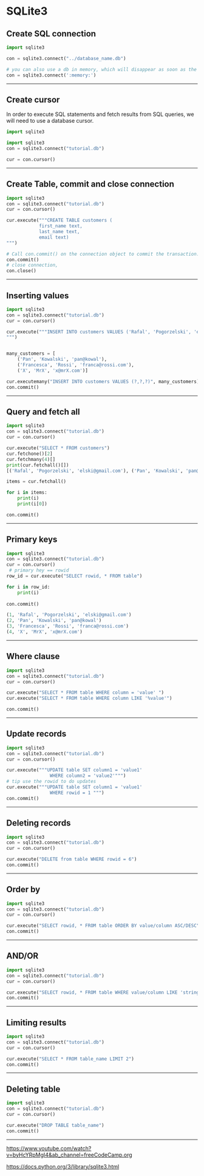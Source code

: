 # SQLite3

## Create SQL connection
```python
import sqlite3

con = sqlite3.connect("../database_name.db")

# you can also use a db in memory, which will disappear as soon as the programs ends.
con = sqlite3.connect(':memory:')
```
___
## Create cursor
In order to execute SQL statements and fetch results from SQL queries, we will need to use a database cursor.
```python
import sqlite3

import sqlite3
con = sqlite3.connect("tutorial.db")

cur = con.cursor()
```
___
## Create Table, commit and close connection
```python
import sqlite3
con = sqlite3.connect("tutorial.db")
cur = con.cursor()

cur.execute("""CREATE TABLE customers (
            first_name text,
            last_name text,
            email text)
""")

# Call con.commit() on the connection object to commit the transaction:
con.commit()
# close connection,
con.close()
```
___
## Inserting values
```python
import sqlite3
con = sqlite3.connect("tutorial.db")
cur = con.cursor()

cur.execute("""INSERT INTO customers VALUES ('Rafal', 'Pogorzelski', 'elski@gmail.com')
""")


many_customers = [
    ('Pan', 'Kowalski', 'pan@kowal'),
    ('Francesca', 'Rossi', 'franca@rossi.com'),
    ('X', 'MrX', 'x@mrX.com')]

cur.executemany("INSERT INTO customers VALUES (?,?,?)", many_customers) # ? is a placeholder so first_name, last_name, email is (?,?,?)
con.commit()
```
___
## Query and fetch all
```python
import sqlite3
con = sqlite3.connect("tutorial.db")
cur = con.cursor()

cur.execute("SELECT * FROM customers")
cur.fetchone()[2]
cur.fetchmany(4)[]
print(cur.fetchall()[])
[('Rafal', 'Pogorzelski', 'elski@gmail.com'), ('Pan', 'Kowalski', 'pan@kowal'), ('Francesca', 'Rossi', 'franca@rossi.com'), ('X', 'MrX', 'x@mrX.com')]

items = cur.fetchall()

for i in items:
    print(i)
    print(i[0])

con.commit()
````
___
## Primary keys 
```python
import sqlite3
con = sqlite3.connect("tutorial.db")
cur = con.cursor()
 # primary hey == rowid
row_id = cur.execute("SELECT rowid, * FROM table")

for i in row_id:
    print(i)
    
con.commit()

(1, 'Rafal', 'Pogorzelski', 'elski@gmail.com')
(2, 'Pan', 'Kowalski', 'pan@kowal')
(3, 'Francesca', 'Rossi', 'franca@rossi.com')
(4, 'X', 'MrX', 'x@mrX.com')
```
___
## Where clause
```python
import sqlite3
con = sqlite3.connect("tutorial.db")
cur = con.cursor()

cur.execute("SELECT * FROM table WHERE column = 'value' ")
cur.execute("SELECT * FROM table WHERE column LIKE '%value'")

con.commit()
```
___
## Update records
```python
import sqlite3
con = sqlite3.connect("tutorial.db")
cur = con.cursor()

cur.execute("""UPDATE table SET column1 = 'value1'
                WHERE column2 = 'value2'""")
# tip use the rowid to do updates
cur.execute("""UPDATE table SET column1 = 'value1'
                WHERE rowid = 1 """)
con.commit()
```
___
## Deleting records
```python
import sqlite3
con = sqlite3.connect("tutorial.db")
cur = con.cursor()

cur.execute("DELETE from table WHERE rowid = 6")
con.commit()
```
___
## Order by
```python
import sqlite3
con = sqlite3.connect("tutorial.db")
cur = con.cursor()

cur.execute("SELECT rowid, * FROM table ORDER BY value/column ASC/DESC")
con.commit()
```
___
## AND/OR
```python
import sqlite3
con = sqlite3.connect("tutorial.db")
cur = con.cursor()

cur.execute("SELECT rowid, * FROM table WHERE value/column LIKE 'string%' AND/OR rowid=3")
con.commit()
```
___
## Limiting results
```python
import sqlite3
con = sqlite3.connect("tutorial.db")
cur = con.cursor()

cur.execute("SELECT * FROM table_name LIMIT 2")
con.commit()
```
___
## Deleting table
```python
import sqlite3
con = sqlite3.connect("tutorial.db")
cur = con.cursor()

cur.execute("DROP TABLE table_name")
con.commit()
```
___





https://www.youtube.com/watch?v=byHcYRpMgI4&ab_channel=freeCodeCamp.org

https://docs.python.org/3/library/sqlite3.html